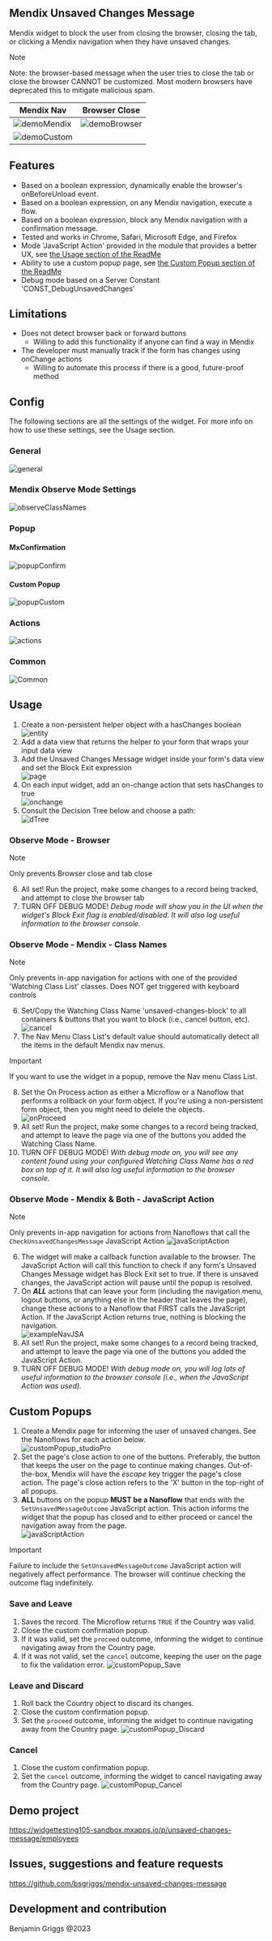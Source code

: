 ## Mendix Unsaved Changes Message
Mendix widget to block the user from closing the browser, closing the tab, or clicking a Mendix navigation when they have unsaved changes.

> [!NOTE]  
> Note: the browser-based message when the user tries to close the tab or close the browser CANNOT be customized. Most modern browsers have deprecated this to mitigate malicious spam.

| Mendix Nav | Browser Close |  
| ------------- | ------------- |  
| ![demoMendix](https://github.com/bsgriggs/mendix-unsaved-changes-message/blob/media/demoMendix.png)   | ![demoBrowser](https://github.com/bsgriggs/mendix-unsaved-changes-message/blob/media/demoBrowser.png)   |  
| ![demoCustom](https://github.com/bsgriggs/mendix-unsaved-changes-message/blob/media/demoCustom.png)   |    |  

## Features
- Based on a boolean expression, dynamically enable the browser's onBeforeUnload event. 
- Based on a boolean expression, on any Mendix navigation, execute a flow.
- Based on a boolean expression, block any Mendix navigation with a confirmation message.
- Tested and works in Chrome, Safari, Microsoft Edge, and Firefox
- Mode 'JavaScript Action' provided in the module that provides a better UX, see [the Usage section of the ReadMe](https://github.com/bsgriggs/mendix-unsaved-changes-message?tab=readme-ov-file#usage)
- Ability to use a custom popup page, see [the Custom Popup section of the ReadMe](https://github.com/bsgriggs/mendix-unsaved-changes-message?tab=readme-ov-file#custom-popups)
- Debug mode based on a Server Constant 'CONST_DebugUnsavedChanges'

## Limitations
- Does not detect browser back or forward buttons 
  - Willing to add this functionality if anyone can find a way in Mendix
- The developer must manually track if the form has changes using onChange actions
  - Willing to automate this process if there is a good, future-proof method

## Config
The following sections are all the settings of the widget. For more info on how to use these settings, see the Usage section.  
### General
![general](https://github.com/bsgriggs/mendix-unsaved-changes-message/blob/media/general.png)  
### Mendix Observe Mode Settings
![observeClassNames](https://github.com/bsgriggs/mendix-unsaved-changes-message/blob/media/observeClassNames.png)  
### Popup
#### MxConfirmation
![popupConfirm](https://github.com/bsgriggs/mendix-unsaved-changes-message/blob/media/popupConfirm.png)  
#### Custom Popup
![popupCustom](https://github.com/bsgriggs/mendix-unsaved-changes-message/blob/media/popupCustom.png)  
### Actions
![actions](https://github.com/bsgriggs/mendix-unsaved-changes-message/blob/media/actions.png)  
### Common
![Common](https://github.com/bsgriggs/mendix-unsaved-changes-message/blob/media/Common.png)  

## Usage
1. Create a non-persistent helper object with a hasChanges boolean  
![entity](https://github.com/bsgriggs/mendix-unsaved-changes-message/blob/media/entity.png)  
2. Add a data view that returns the helper to your form that wraps your input data view  
3. Add the Unsaved Changes Message widget inside your form's data view and set the Block Exit expression  
![page](https://github.com/bsgriggs/mendix-unsaved-changes-message/blob/media/page.png)  
4. On each input widget, add an on-change action that sets hasChanges to true  
![onchange](https://github.com/bsgriggs/mendix-unsaved-changes-message/blob/media/onChange.png)  
5. Consult the Decision Tree below and choose a path:  
![dTree](https://github.com/bsgriggs/mendix-unsaved-changes-message/blob/media/observeDTree.png)  

### Observe Mode - Browser
> [!NOTE]  
> Only prevents Browser close and tab close
6. All set! Run the project, make some changes to a record being tracked, and attempt to close the browser tab  
7. TURN OFF DEBUG MODE! _Debug mode will show you in the UI when the widget's Block Exit flag is enabled/disabled. It will also log useful information to the browser console._  

### Observe Mode - Mendix - Class Names
> [!NOTE]  
> Only prevents in-app navigation for actions with one of the provided 'Watching Class List' classes. Does NOT get triggered with keyboard controls
6. Set/Copy the Watching Class Name 'unsaved-changes-block' to all containers & buttons that you want to block (i.e., cancel button, etc).  
![cancel](https://github.com/bsgriggs/mendix-unsaved-changes-message/blob/media/cancel.png)   
7. The Nav Menu Class List's default value should automatically detect all the items in the default Mendix nav menus.
> [!IMPORTANT]  
> If you want to use the widget in a popup, remove the Nav menu Class List.  
8. Set the On Process action as either a Microflow or a Nanoflow that performs a rollback on your form object. If you're using a non-persistent form object, then you might need to delete the objects.  
![onProceed](https://github.com/bsgriggs/mendix-unsaved-changes-message/blob/media/OnProceed.png)  
9. All set! Run the project, make some changes to a record being tracked, and attempt to leave the page via one of the buttons you added the Watching Class Name. 
10. TURN OFF DEBUG MODE! _With debug mode on, you will see any content found using your configured Watching Class Name has a red box on top of it. It will also log useful information to the browser console._  

### Observe Mode - Mendix & Both - JavaScript Action
> [!NOTE]  
> Only prevents in-app navigation for actions from Nanoflows that call the `CheckUnsavedChangesMessage` JavaScript Action
![javaScriptAction](https://github.com/bsgriggs/mendix-unsaved-changes-message/blob/media/utils.png)  
6. The widget will make a callback function available to the browser. The JavaScript Action will call this function to check if any form's Unsaved Changes Message widget has Block Exit set to true. If there is unsaved changes, the JavaScript action will pause until the popup is resolved.   
7. On _**ALL**_ actions that can leave your form (including the navigation menu, logout buttons, or anything else in the header that leaves the page), change these actions to a Nanoflow that FIRST calls the JavaScript Action. If the JavaScript Action returns true, nothing is blocking the navigation.  
![exampleNavJSA](https://github.com/bsgriggs/mendix-unsaved-changes-message/blob/media/exampleNavJSA.png)  
8. All set! Run the project, make some changes to a record being tracked, and attempt to leave the page via one of the buttons you added the JavaScript Action. 
9. TURN OFF DEBUG MODE! _With debug mode on, you will log lots of useful information to the browser console (i.e., when the JavaScript Action was used)._  

## Custom Popups
1. Create a Mendix page for informing the user of unsaved changes. See the Nanoflows for each action below.  
![customPopup_studioPro](https://github.com/bsgriggs/mendix-unsaved-changes-message/blob/media/customPopup_studioPro.png)  
2. Set the page's close action to one of the buttons. Preferably, the button that keeps the user on the page to continue making changes. Out-of-the-box, Mendix will have the _escape_ key trigger the page's close action. The page's close action refers to the 'X' button in the top-right of all popups.
3. **ALL** buttons on the popup **MUST be a Nanoflow** that ends with the `SetUnsavedMessageOutcome` JavaScript action. This action informs the widget that the popup has closed and to either proceed or cancel the navigation away from the page.  
![javaScriptAction](https://github.com/bsgriggs/mendix-unsaved-changes-message/blob/media/utils.png)

> [!Important]  
> Failure to include the `SetUnsavedMessageOutcome` JavaScript action will negatively affect performance. The browser will continue checking the outcome flag indefinitely. 

### Save and Leave
1. Saves the record. The Microflow returns `TRUE` if the Country was valid.
2. Close the custom confirmation popup.
3. If it was valid, set the `proceed` outcome, informing the widget to continue navigating away from the Country page.
4. If it was not valid, set the `cancel` outcome, keeping the user on the page to fix the validation error.
![customPopup_Save](https://github.com/bsgriggs/mendix-unsaved-changes-message/blob/media/customPopup_Save.png)
### Leave and Discard
1. Roll back the Country object to discard its changes.
2. Close the custom confirmation popup. 
3. Set the `proceed` outcome, informing the widget to continue navigating away from the Country page.
![customPopup_Discard](https://github.com/bsgriggs/mendix-unsaved-changes-message/blob/media/customPopup_Discard.png)
### Cancel
1. Close the custom confirmation popup. 
2. Set the `cancel` outcome, informing the widget to cancel navigating away from the Country page.
![customPopup_Cancel](https://github.com/bsgriggs/mendix-unsaved-changes-message/blob/media/customPopup_Cancel.png)

## Demo project
https://widgettesting105-sandbox.mxapps.io/p/unsaved-changes-message/employees

## Issues, suggestions and feature requests
https://github.com/bsgriggs/mendix-unsaved-changes-message

## Development and contribution
Benjamin Griggs @2023
